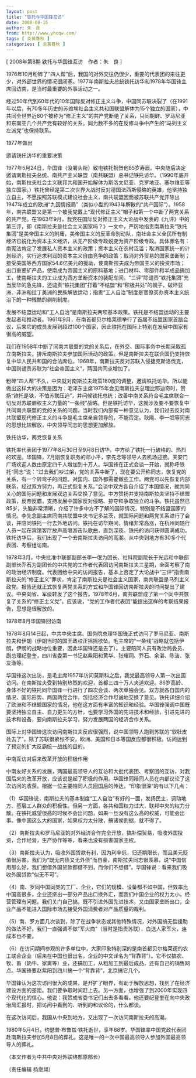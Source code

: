 ```yaml
---
layout: post
title: "铁托与华国锋互访"
date: 2008-08-15
author: 朱　良
from: http://www.yhcqw.com/
tags: [ 炎黄春秋 ]
categories: [ 炎黄春秋 ]
---
```



[ 2008年第8期 铁托与华国锋互访　作者：朱　良 ]


1976年10月粉碎了“四人帮”后，我国的对外交往仍很少，重要的代表团的来往更少，对外部世界的情况很闭塞。1977年南斯拉夫总统铁托访华和1978年华国锋主席回访南，是当时最重要的外事活动之一。


经过50年代到60年代的10年国际反对修正主义斗争，中国同苏联决裂了（在1991年以后，有70多年历史的苏维埃社会主义共和国联盟解体为15个独立的国家），中共同全世界近80个被称为“修正主义”的共产党断绝了关系，只同朝鲜、罗马尼亚和东南亚几个共产党有较好的关系。同为数不多的在反修斗争中产生的“马列主义左派党”也保持联系。

1977年做出

邀请铁托访华的重要决策


1977年5月24日，华国锋（没署头衔）致电铁托祝贺他85岁寿辰。中央随后决定邀请南斯拉夫总统、南共产主义联盟（南共联盟）总书记铁托访华。（1990年底开始，南斯拉夫社会主义联邦共和国开始解体为斯洛文尼亚、克罗地亚、塞尔维亚等独立国家。）铁托曾经是第二次世界大战时反对德国法西斯侵略的英雄，他坚持独立自主，不愿按照苏联模式建设社会主义，南共联盟因而被苏联共产党开除出1947年成立的欧洲“九国情报局”（类似小型的1943年解散的“共产国际”）。1958年，南共联盟又是第一个被我党戴上“现代修正主义”帽子和第一个中断了两党关系的共产党。在1963年9月，我党在国际反对修正主义大论战中发表的《九评》中的第三评，即《南斯拉夫是社会主义国家吗？》一文中，严厉地指责南斯拉夫“铁托集团”是美帝国主义的附庸，美帝国主义的反革命别动队，南社会主义全民所有制经济已蜕化为资本主义经济，从无产阶级专政蜕变为资产阶级专政。具体罪名有：南宪法肯定了发展私人资本主义的政策；资本主义在农村泛滥；取消国家统一的计划经济，实行追求利润的资本主义自由竞争的政策；取消对外贸易的国家垄断制；接受美国等西方国家54.6亿美元的援助，使南斯拉夫成为帝国主义的投资市场；出口重要矿产品，使南成为帝国主义的原料基地；进口材料、零部件和半成品搞加工，使南斯拉夫的工业成为西方垄断资本的装配车间。“三评”除谴责“铁托集团”充当反华的急先锋，还谴责“铁托集团”打着“不结盟”和“积极共处”的幌子，破坏亚洲、非洲和拉丁美洲的民族解放运动；指责“工人自治”制度是官僚买办资本主义统治下的一种残酷的剥削制度。


发展不结盟运动和“工人自治”是南斯拉夫两项基本政策。铁托是不结盟运动的主要发起者和推动者。1961年9月，在南首都贝尔格莱德举行了首届不结盟国家首脑会议，后来它的成员发展到超过100个国家，因此铁托在国际上特别在发展中国家有很高的威望。


我们在1958年中断了同南共联盟的党的关系后，在外交、国际事务中长期采取孤立南斯拉夫，排斥南斯拉夫参加国际活动的政策。但是南斯拉夫在联合国仍支持恢复中华人民共和国的合法席位。1968年，南斯拉夫反对苏联入侵捷克斯洛伐克，中国则谴责苏联为“社会帝国主义”，两国共同点增加了。


粉碎“四人帮”不久，中央就对南斯拉夫政策180度的调整，邀请铁托访华。所以能做出这样大的决策是因为：毛泽东主席1975年会见南斯拉夫总理比耶迪奇时，赞扬“铁托是铁，不怕苏联压迫”，并问候铁托总统；改善中南关系符合毛主席联合一切反对苏联霸权主义力量的“一条线”战略。但是铁托访华，这就涉及要不要恢复中共同南共联盟的党的关系的问题。当时我们内部有一种意见认为，我们过去反对南共联盟现代修正主义的斗争是毛主席亲自领导的，不能否定。耿飚、李一氓等同志的思想比较解放，中央领导同志的思想更加解放。

铁托访华，两党恢复关系


铁托率代表团于1977年8月30日至9月8日访华。中方给了铁托一行破格的、热烈的欢迎。华国锋，7月刚恢复职务的邓小平，李先念等领导人去机场迎接。天安门广场欢迎人数由原定四千人增加到十万人。华国锋在正式会谈一开始，就称呼铁托“同志”说：“过去我们吵过架，党的关系中断了，现在要公开称同志，恢复党的关系，有一个转弯子的问题。对国内、国外都需要做些工作。两党可以先恢复内部联系，经过双方努力，再正式恢复关系。”会谈中双方各自介绍了本国情况，就共同关心的国际问题和发展双边关系交换了意见。中方赞扬并支持南斯拉夫坚持不结盟政策，反帝反霸，支持发展中国家反对侵略、掠夺和争取独立的斗争。铁托虽然已85岁，头脑非常清晰，介绍了许多中方不了解的国际情况，特别是不结盟国家的情况。李先念副主席同南共联盟中央书记多兰茨，就国际问题和两党关系进行了会谈，并陪同铁托一行去外地访问。铁托在访华期间，情绪非常高涨，在杭州同随行人员一起在宾馆客厅放声高唱游击队歌曲，直到深夜。铁托的访问获得圆满成功。铁托访华后，我们出现了一个去南斯拉夫访问的高潮。从中央到地方有30多个代表团、考察组访南。


1978年3月，中央批准中联部副部长李一氓为团长、社科院副院长于光远和中联部副部长乔石为副团长的中共党的工作者代表团访问南斯拉夫三星期，全面考察了南的政治经济制度。代表团给中央的访问报告，基本上否定了大论战中“三评”指责南斯拉夫的“修正主义”罪状，肯定了南斯拉夫是社会主义国家，南共联盟是马列主义政党。报告还就正式恢复两党关系的方式和华国锋回访南斯拉夫的时间提出了建议。中央向省、军级转发了这个报告。1978年6月，南共联盟成了第一个同中共恢复了关系的“修正主义党”。应该说，“党的工作者代表团”能提出这样的考察结果报告，思想是很解放的。

1978年8月华国锋回访南


1978年8月14日起，中共中央主席、国务院总理华国锋正式访问了罗马尼亚、南斯拉夫和伊朗（伊朗当时的国王政权正摇摇欲坠。毛主席的“一条线”战略就包括伊朗，伊朗的战略地位重要，因此华国锋还是去了）。主要陪同人员有政治局委员、副总理纪登奎，四川省委第一书记赵紫阳和黄华、张耀祠、乔石、余湛、陈洁、张友渔等。


华国锋这次出访，是毛主席1957年访问莫斯科之后，我党最高领导人第一次出国访问。在南斯拉夫受到特别热烈的欢迎，首都三四十万人夹道欢迎。86岁高龄、身体不好的铁托同华国锋一行进行了四次会谈、两次单独会见。双方就各自国内的情况、国际形势、两国两党合作，包括经济合作坦诚地交换了意见。铁托详细介绍了欧洲和不结盟国家的情况，他在这方面有丰富的知识和经验。华国锋强调中国既要坚持独立自主、自力更生的方针，也要学习外国的先进技术和经验，引进先进的技术和设备，要向南斯拉夫学习，努力发展两国的经济合作关系。


国际上对华国锋这次访问南斯拉夫反应很强烈，说中国领导人跑到苏联的“软肚皮处去了”。除了苏联很紧张不安，欧洲、美国和日本等国反应都很积极。访问达到了预定的扩大反霸统一战线的目的。

中南互访对后来改革开放的积极作用


中南友好关系的发展，两国最高领导人的互访和大批代表团、考察团的互访，对我国后来的改革开放，应该说是起了积极的作用。华国锋同陪同人员在内部议论了这次访问的收获。根据一位主要陪同人员回国后的传达，“印象很深”的有以下几点：


（1）华国锋说，南斯拉夫的基本制度“工人自治”有好的一面，发扬民主，调动地方、基层工人群众的积极性。但另一方面，各共和国权力过大，联邦中央的权力分散。在铁托威望很高的时候不会出问题，如果一旦没有这么高的权威，可能会出事。像中国这么大的国家，如果权力太分散，搞诸侯割据，就不得了。

（2）南斯拉夫和罗马尼亚的对外经济合作完全开放，搞补偿贸易，吸收外国投资，合作经营，生产协作等等，看来也没有损害国家主权。


（3）南斯拉夫认为，吸收外国贷款有利，因为利率低，归还期限长，而且美元贬值很厉害。我们为“既无内债又无外债”而自豪，南斯拉夫同志很羡慕，说“中国信用那么好，我们想借外国贷款都借不到，而你们不想借”。华国锋说：看来我们吸收外国贷款“似无不可”。


（4）南、罗同中国同类的工厂、企业，它们的规模、设备都不如中国，但效率比中国高很多，企业还挤出一部分产品出口换外汇，而我们中国企业的权力太小，经营管理有问题。我们关门自己搞，既不引进外国先进技术，又由国家垄断出口，企业产品不能进入国际市场去接受外国消费者对产品质量的裁判。


（5）南、罗方面几次谈到，除了在战争状态或其他特殊情况，对外国搞无偿援助的做法不好。我们一直强调不做“军火商”（当时是指责苏联），白送人家军火，连成本也不要。


（6）在访问期间参观的许多单位中，大家印象特别深的是南首都贝尔格莱德的农工联合企业（后来在中国也很出名，企业的中文译名为“背靠背”）。它不仅搞农、牧、畜（奶牛、家禽等）业，还搞加工，从粗加工到最后成品，还有自己的销售网点。华国锋要赵紫阳到四川搞一个“背靠背”，北京搞它几个。


华国锋认为这次访问很大的成果，是开扩了眼界，有助于解放思想，找到了在经济建设方面的差距。我们要争取时间赶上去。另一方面，也增强了到2000年实现四个现代化的信心。他说：我赞成省委书记们出去多看看。他还要纪登奎在向中央政治局汇报时，把访问中看到的、听到的和议论的，什么都谈。

在这次访问后，我国从中央到地方，又出现了一次访问南斯拉夫的高潮。


1980年5月4日，约瑟普·布鲁兹·铁托逝世，享年88岁。华国锋率中国党政代表团赴南斯拉夫参加5月8日的葬礼。这是唯一的一次中国最高领导人参加外国最高领导人的葬礼。

（本文作者为中共中央对外联络部原部长）

（责任编辑 杨继绳）


